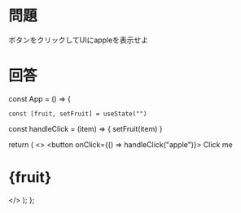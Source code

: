 # 問題
ボタンをクリックしてUIにappleを表示せよ

# 回答
const App = () => {

    const [fruit, setFruit] = useState("")

  const handleClick = (item) => {
    setFruit(item)
  }

  return (
    <>
      <button onClick={() => handleClick("apple")}>
        Click me
      </button>
      <h1>{fruit}</h1>
    </>
  );
};
